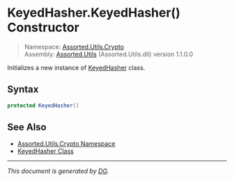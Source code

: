﻿# KeyedHasher.KeyedHasher() Constructor

> Namespace: [Assorted.Utils.Crypto](index.md#assortedutilscrypto-namespace)\
> Assembly: [Assorted.Utils](index.md) (Assorted.Utils.dll) version 1.1.0.0

Initializes a new instance of [KeyedHasher](Assorted.Utils.Crypto.KeyedHasher.md) class.

## Syntax

```csharp
protected KeyedHasher()
```

## See Also

- [Assorted.Utils.Crypto Namespace](index.md#assortedutilscrypto-namespace)
- [KeyedHasher Class](Assorted.Utils.Crypto.KeyedHasher.md)

---

_This document is generated by [DG](https://github.com/Khojasteh/dg)._
